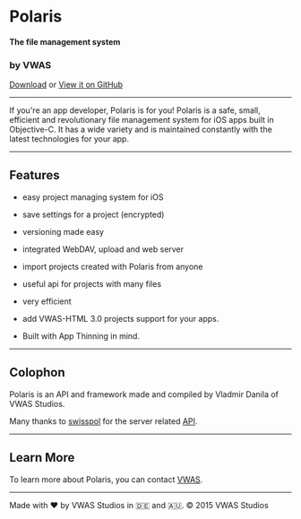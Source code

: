 # Polaris



#### The file management system



### by VWAS



[Download](https://github.com/VWAS/Polaris/archive/master.zip) or [View it on GitHub](https://github.com/VWAS/Polaris/tree/master)



-----



If you're an app developer, Polaris is for you! Polaris is a safe, small, efficient and revolutionary file management system for iOS apps built in Objective-C. It has a wide variety and is maintained constantly with the latest technologies for your app.



-----



## Features



- easy project managing system for iOS

- save settings for a project (encrypted)

- versioning made easy 

- integrated WebDAV, upload and web server

- import projects created with Polaris from anyone

- useful api for projects with many files

- very efficient

- add VWAS-HTML 3.0 projects support for your apps.

- Built with App Thinning in mind.



-----



## Colophon



Polaris is an API and framework made and compiled by Vladmir Danila of VWAS Studios.



Many thanks to [swisspol](https://github.com/swisspol) for the server related [API](https://github.com/swisspol/GCDWebServer).



-----



## Learn More



To learn more about Polaris, you can contact [VWAS](mailto:vwas@vwas.pfweb.eu).



-----



Made with ❤️ by VWAS Studios in 🇩🇪 and 🇦🇺. &copy; 2015 VWAS Studios